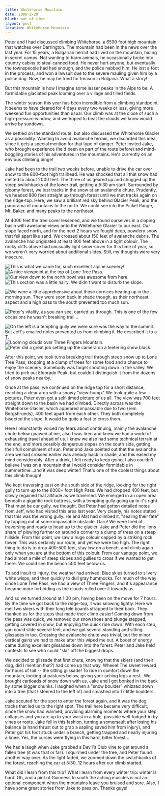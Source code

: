 ```yaml
---
title: Whitehorse Mountain
date: 2000-2-20
blurb: out of time
layout: post
location: Whitehorse Mountain
---
```


Peter and I had discussed climbing Whitehorse, a 6500 foot high mountain
that watches over Darrington. The mountain had been in the news over the
last year. For 15 years, a Bulgarian hermit had lived on the mountain,
hiding in secret camps. Not wanting to harm animals, he occasionally
broke into country cabins to steal canned food. He never hurt anyone,
but eventually the townspeople had had enough, and the police nabbed
him. He lost a foot in the process, and won a lawsuit due to the severe
mauling given him by a police dog. Now, he may be tried for treason
in Bulgaria. What a story!


But this mountain is how I imagine some lesser peaks in the Alps to be:
A formidable glaciated peak looming over a village and tilled fields.


The winter season this year has been incredible from a climbing standpoint.
It seems to have cleared for 4 days every two weeks or less, giving more
weekend fun opportunities than usual. Our climb was at the close of such
a high-pressure window, and we hoped to beat the clouds we knew would
arrive by sundown.


We settled on the standard route, but also discussed the Whitehorse
Glacier as a possibility. Wanting to avoid avalanche terrain, we discarded
this idea, since it gets a special mention for that type of danger.
Peter invited 
Jake, who brought experience (he'd been on part of the
route before) and mind-boggling stories of his adventures
in the mountains. He's currently on an envious climbing binge!


Jake had been to the trail two weeks before, unable to drive the car
over snow to the 800-foot high trailhead. He was shocked that all that
snow had melted to about 2000 feet. The three of us geared up and chugged
up the steep switchbacks of the lower trail, getting a 5:30 am start.
Surrounded by gloomy forest, we lost tracks in the snow at an avalanche
chute. Prudently, we headed 800 feet straight up through forest until we
met tracks again on the ridge-top. Here, we saw a brilliant red sky behind
Glacier Peak, and the panorama of mountains to the north. We could see
into the Picket Range, Mt. Baker, and many peaks to the northeast.


At 4000 feet the tree cover lessened, and we found ourselves in a sloping
basin with awesome views onto the Whitehorse Glacier to our east. Our
slope faced north, and for the next 2 hours we fought deep, powdery
snow that fell apart like sand. We crossed about 150 feet of avalanche 
debris.
The avalanche had originated at least 300 feet above in a tight colouir.
The rocky cliffs above had unusually light snow-cover for this time
of year, so we weren't very worried about additional slides. Still, my
thoughts were very insecure.

![This is what we came for, such excellent alpine scenery!](images/articles/trips/2000/whglacier.jpg)
![A nice viewpoint at the top of Lone Tree Pass.](images/articles/trips/2000/hillock.jpg)
![Our view down to the north bowl was awesome from here.](images/articles/trips/2000/oncorn.jpg)
![This section was a little hairy. We didn't want to disturb the slope.](images/articles/trips/2000/badslope.jpg)

![We were a little apprehensive about these cornices heating up in the morning sun. They were soon back in shade though, as their northeast aspect and a high pass to the south prevented too much sun.](images/articles/trips/2000/mebelow.jpg)

![Peter's vitality, as you can see, carried us through. This is one of the few occasions he wasn't breaking trail...](images/articles/trips/2000/peterlow.jpg)

![On the left is a tempting gully we were sure was the way to the summit. But Jeff's emailed notes prevented us from climbing it. He described it to a T.](images/articles/trips/2000/longslope.jpg)
![Looming clouds over Three Fingers Mountain.](images/articles/trips/2000/threef4.jpg)
![Peter did a great job setting up the camera on a teetering snow block.](images/articles/trips/2000/allofus.jpg)


After this point, we took turns breaking trail through steep snow up to
Lone Tree Pass, stopping at a clump of trees for some food and a chance
to enjoy the scenery. Somebody was target shooting down in the valley.
We tried to pick out Eldorado Peak, but couldn't distinguish it from
the dozens of snow peaks nearby.


Once at the pass, we continued on the ridge top for a short distance,
reaching a clear area with a snowy "view-hump." We took quite a few pictures,
Peter even got a self-timed picture of us all. The view was 700 feet straight
down to the basin we had climbed. Directly across was the Whitehorse
Glacier, which appeared impassable due to two {\em Bergshrunds}, 400 feet
apart from each other. They both completely bisected the slope. It would
be quite a feat to cross them.


Here I relunctantly voiced my fears about continuing, mainly the 
avalanche chute
below gnawed at me, also I was tired and knew we had a world of
exhausting travel ahead of us. I knew we also had some technical terrain
at the end, and more possibly dangerous slopes on the south side,
getting their full compliment of sun. Peter and Jake pointed out that
the avalanche area we had crossed earlier was already back in shade, and
this eased my mind considerably. After a drink, I felt ready to keep
going. I also couldn't
believe I was on a mountain that I would consider formidable in
summertime...and it was deep winter! That's one of the coolest things
about this climb though!


We kept traversing east on the south side of the ridge, looking for the
right gully to turn up to the 6000+ foot High Pass. We had dropped
400 feet, but slowly regained that altitude as we traversed. We emerged
in an open area beneath a gigantic rock buttress, with a tempting
gully going up to it's right. That must be our gully, we thought. But
Peter had gotten detailed notes from Jeff, who had visited this area
last year. Very clearly, his notes stated that this was the wrong gully.
He and Mat had climbed it, "sealing their fate" by topping out at
some impassable obstacle. Darn! We were tired of traversing and ready
to head up to the glacier. Jake and Peter did the lions share of plowing
further on around a corner to a clump of trees on a steep hillside.
From this point, we saw a huge colouir capped by a striking rock tower.
This was certainly our route, and yet we were too high. The right thing
to do is to drop 400-500 feet, stay low on a bench, and climb again
only when you are at the bottom of this colouir. From our vantage
point, we had almost a mile of steep slopes and gullies to cross if we
wanted to get there. We could see the bench 500 feet below us.


To add insult to injury, the weather had arrived. Blue skies turned to
silvery white wisps, and then quickly to dull gray hummocks. For much
of the way since Lone Tree Pass, we had a view of Three Fingers, and
it's appearance became more forbidding as the clouds rolled over it
towards us.


And so we turned around at 1:30 pm, having been on the move for 7 hours.
By the time we got back to the ridge-top, it was snowing lightly. Here
we met two skiers with their long tele boards strapped to their back.
They thanked us for the steps that made their climb easier! Coming
down from the pass was quick, we removed our snowshoes and plunge stepped,
getting covered in snow, but enjoying the quick ride down. With each
step, you could slide several feet, and we got several standing and
sitting glissades in too. Crossing the avalanche chute was trivial, but
the minor vertical gains we had to make after this wiped me out.
A boost of energy came during excellent glissades down into the forest.
Peter and Jake held contests to see who could "ski" off the
biggest drops.


We decided to glissade that first chute, knowing that the skiers (and their dog,
did I mention that?) had come up that way. Wheee! The sweet reward for
hours of toil -- the sitting glissade! To ride in comfort down the mountain,
looking at pastures below, giving your aching legs a rest...We brought
cartloads of snow down with us, Jake and I got bonked in the back by some
bigger chunks. I laughed when a "snow boulder" whizzed down into a tree
(that I steered to the left of) and smashed into 17 little boulders.



Jake scouted for the spot to enter the forest again, and it was the dog
tracks that led us to the right spot. The trail here became very difficult,
since the snow had warmed, providing alarming moments where your step
collapses and you are up to your waist in a hole, possible well-lodged-in
by vines or roots. Jake fell in this fashion, turning a somersault after
losing his balance (a hand thrust out to grab a sapling saved him from
injury), and Peter got his foot stuck under a branch, getting trapped
and nearly injuring a knee. Yes, the curses were flying in this hard,
bitter forest...


We had a laugh when Jake grabbed a Devil's Club vine to get around a
fallen tree (it was that or fall). I squirmed under the tree, and Peter
found another way over. As the light faded, we zoomed down the switchbacks
of the forest, reaching the car at 5:30, 12 hours after our climb started.


What did I learn from this trip? What I learn from every winter trip:
winter is hard! Oh, and a pint of Guinness to sooth the aching muscles
is not an optional component when the mountains leave you bruised and
sore. Also, I have some great stories from Jake to pass on. Thanks guys!





